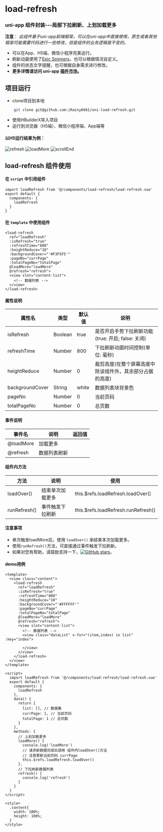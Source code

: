 # load-refresh

### uni-app 组件封装---局部下拉刷新、上划加载更多

**注意**： *此组件基于uni-app前端框架，可以在uni-app中直接使用，原生或者其他框架可能需要代码进行一些修改，但是组件的业务逻辑是不变的。*
  - 可以在App、H5端、微信小程序完美运行。
  - 刷新动画使用了[Epic Spinners](https://epic-spinners.epicmax.co/)，也可以根据情况自定义。
  - 组件的状态文字提醒，也可根据自身需求进行修改。
  - **更多详情请访问 uni-app [插件市场](https://ext.dcloud.net.cn/plugin?id=1866)。**

## 项目运行

  - clone项目到本地

```sh
    git clone git@github.com:iRainy6661/uni-load-refresh.git
```

  - 使用HBuilderX导入项目
  - 运行到浏览器（H5端）、微信小程序端、App端等
  
#### 以H5运行结果为例：
![refresh](http://www.jianking.vip/images/refresh.png) ![loadMore](http://www.jianking.vip/images/loadMore.png) ![scrollEnd](http://www.jianking.vip/images/scrollEnd.png)

## load-refresh 组件使用

#### 在 `script` 中引用组件

```
import loadRefresh from '@/components/load-refresh/load-refresh.vue'
export default {
  components: {
    loadRefresh
  }
}
```

#### 在 `template` 中使用组件

```
<load-refresh
  ref="loadRefresh"
  :isRefresh="true"
  :refreshTime="800"
  :heightReduce="10"
  :backgroundCover="'#F3F5F5'"
  :pageNo="currPage"
  :totalPageNo="totalPage" 
  @loadMore="loadMore" 
  @refresh="refresh">
  <view slot="content-list">
    <!-- 数据列表 -->
  </view>
</load-refresh>
```

#### 属性说明

| 属性名 | 类型 | 默认值 | 说明 |
| ------ | ------ | ------ | ------ |
| isRefresh | Boolean | true | 是否开启手势下拉刷新功能(true: 开启; false: 关闭) |
| refreshTime | Number | 800 | 下拉刷新动画时间控制(单位: 毫秒) |
| heightReduce | Number | 0 | 裁剪高度(在整个屏幕高度中除该组件外，其余部分占据的高度) |
| backgroundCover | String | white | 数据列表块背景色 |
| pageNo | Number | 0 | 当前页码 |
| totalPageNo | Number | 0 | 总页数 |

#### 事件说明

| 事件名 | 说明 | 返回值 |
| ------ | ------ | ------ |
| @loadMore | 加载更多 |  |
| @refresh | 数据列表刷新 |  |

#### 组件内方法

| 方法 | 说明 | 使用 |
| ------ | ------ | ------ |
| loadOver() | 结束单次加载更多 | this.$refs.loadRefresh.loadOver() |
| runRefresh() | 事件触发下拉刷新 | this.$refs.loadRefresh.runRefresh() |

#### 注意事项

  - 单次触发loadMore后，使用 `loadOver()` 来结束本次加载更多。
  - 使用`runRefresh()`方法，可直接通过事件触发下拉刷新。
  - 如果对您有帮助，请鼓励支持一下，[![GitHub stars](https://img.shields.io/github/stars/iRainy6661/uni-load-refresh?style=falt)](https://github.com/iRainy6661/uni-load-refresh)。

#### demo用例

```
<template>
  <view class="content">
    <load-refresh
      ref="loadRefresh"
      :isRefresh="true"
      :refreshTime="800"
      :heightReduce="10"
      :backgroundCover="'#FFFFFF'"
      :pageNo="currPage"
      :totalPageNo="totalPage" 
      @loadMore="loadMore" 
      @refresh="refresh">
      <view slot="content-list">
        <!-- 数据列表 -->
        <view class="dataList" v-for="(item,index) in list" :key="index">
					
        </view>
      </view>
    </load-refresh>
  </view>
</template>

<script>
  import loadRefresh from '@/components/load-refresh/load-refresh.vue'
  export default {
    components: {
      loadRefresh
    },
    data() {
      return {
        list: [], // 数据集
        currPage: 1, // 当前页码
        totalPage: 1 // 总页数
      }
    },
    methods: {
      // 上划加载更多
      loadMore() {
        console.log('loadMore')
        // 请求新数据完成后调用 组件内loadOver()方法
        // 注意更新当前页码 currPage
        this.$refs.loadRefresh.loadOver()
      },
      // 下拉刷新数据列表
      refresh() {
        console.log('refresh')
      }
    }
  }
</script>

<style>
  .content{
    width: 100%;
    height: 100%;
  }
</style>
```
